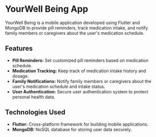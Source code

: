 # YourWell Being App

YourWell Being is a mobile application developed using Flutter and MongoDB to provide pill reminders, track medication intake, and notify family members or caregivers about the user's medication schedule.

## Features

- **Pill Reminders:** Set customized pill reminders based on medication schedule.
- **Medication Tracking:** Keep track of medication intake history and dosage.
- **Family Notifications:** Notify family members or caregivers about the user's medication schedule and intake status.
- **User Authentication:** Secure user authentication system to protect personal health data.

## Technologies Used

- **Flutter:** Cross-platform framework for building mobile applications.
- **MongoDB:** NoSQL database for storing user data securely.

